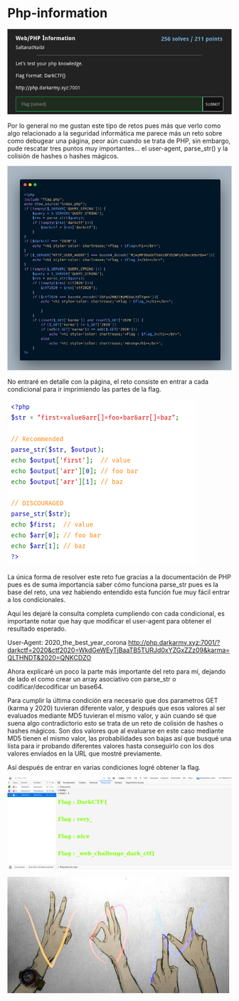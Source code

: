 # Php-information

![CTF](img/1.png)

Por lo general no me gustan este tipo de retos pues más que verlo como algo relacionado a la seguridad informática
me parece más un reto sobre como debugear una página, peor aún cuando se trata de PHP, sin embargo, pude rescatar
tres puntos muy importantes... el user-agent, parse_str() y la colisión de hashes o hashes mágicos.

![CTF](img/2.png)

No entraré en detalle con la página, el reto consiste en entrar a cada condicional para ir imprimiendo las partes de la flag.

![CTF](img/3.png)

La única forma de resolver este reto fue gracias a la documentación de PHP pues es de suma importancia saber cómo funciona parse_str pues es la base del reto, una vez habiendo entendido esta función fue muy fácil entrar a los condicionales.

Aquí les dejaré la consulta completa cumpliendo con cada condicional, es importante notar que hay que modificar el user-agent
para obtener el resultado esperado.

User-Agent: 2020_the_best_year_corona
http://php.darkarmy.xyz:7001/?darkctf=2020&ctf2020=WkdGeWEyTjBaaTB5TURJd0xYZGxZZz09&karma=QLTHNDT&2020=QNKCDZO

Ahora explicaré un poco la parte más importante del reto para mí, dejando de lado el como crear un array asociativo con parse_str o codificar/decodificar un base64.

Para cumplir la última condición era necesario que dos parametros GET (karma y 2020) tuvieran diferente valor, y después
que esos valores al ser evaluados mediante MD5 tuvieran el mismo valor, y aún cuando sé que suena algo contradictorio
esto se trata de un reto de colisión de hashes o hashes mágicos. Son dos valores que al evaluarse en este caso mediante MD5 tienen el mismo valor, las probabilidades son bajas así que busqué una lista para ir probando diferentes valores hasta conseguirlo con los dos valores enviados en la URL que mostré previamente.

Así después de entrar en varias condiciones logré obtener la flag.

![CTF](img/4.png)

![VON](../../von.jpg)
